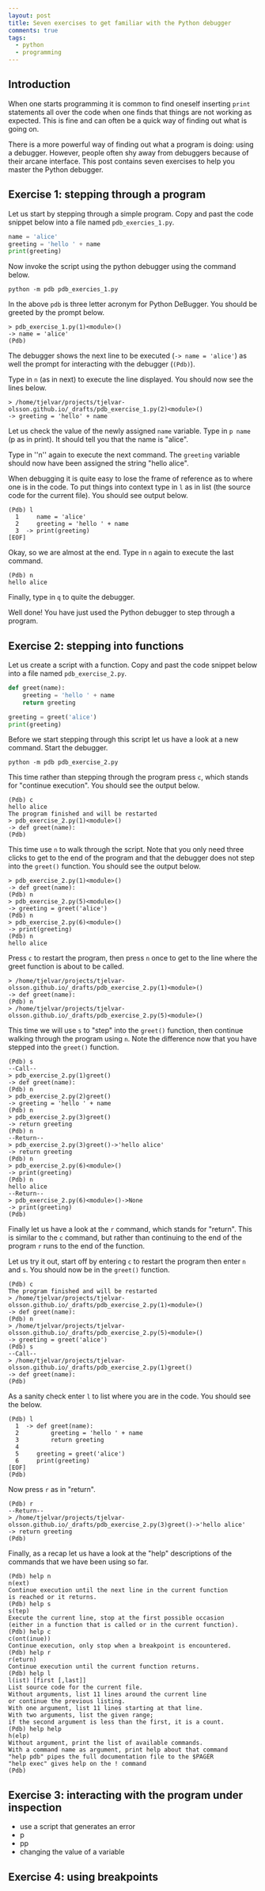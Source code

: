 ```yaml
---
layout: post
title: Seven exercises to get familiar with the Python debugger
comments: true
tags:
  - python
  - programming
---
```


## Introduction

When one starts programming it is common to find oneself inserting ``print``
statements all over the code when one finds that things are not working as
expected. This is fine and can often be a quick way of finding out what is
going on.

There is a more powerful way of finding out what a program is doing: using a
debugger. However, people often shy away from debuggers because of their arcane
interface. This post contains seven exercises to help you master the Python
debugger.

## Exercise 1: stepping through a program

Let us start by stepping through a simple program. Copy and past the code
snippet below into a file named ``pdb_exercies_1.py``.

```python
name = 'alice'
greeting = 'hello ' + name
print(greeting)
```

Now invoke the script using the python debugger using the command below.

```
python -m pdb pdb_exercies_1.py
```

In the above ``pdb`` is three letter acronym for Python DeBugger. You should be greeted by the prompt below.

```
> pdb_exercise_1.py(1)<module>()
-> name = 'alice'
(Pdb) 
```

The debugger shows the next line to be executed (``-> name = 'alice'``) as well
the prompt for interacting with the debugger (``(Pdb)``).

Type in ``n`` (as in next) to execute the line displayed. You should now see the lines below.

```
> /home/tjelvar/projects/tjelvar-olsson.github.io/_drafts/pdb_exercise_1.py(2)<module>()
-> greeting = 'hello' + name
```

Let us check the value of the newly assigned ``name`` variable. Type in ``p
name`` (p as in print). It should tell you that the name is "alice".

Type in ''n'' again to execute the next command. The ``greeting`` variable
should now have been assigned the string "hello alice".

When debugging it is quite easy to lose the frame of reference as to where one
is in the code. To put things into context type in ``l`` as in list (the source
code for the current file). You should see output below.

```
(Pdb) l
  1     name = 'alice'
  2     greeting = 'hello ' + name
  3  -> print(greeting)
[EOF]
```

Okay, so we are almost at the end. Type in ``n`` again to execute the last command.

```
(Pdb) n
hello alice
```

Finally, type in ``q`` to quite the debugger.

Well done! You have just used the Python debugger to step through a program.


## Exercise 2: stepping into functions

Let us create a script with a function. Copy and past the code snippet below
into a file named ``pdb_exercise_2.py``.

```python
def greet(name):
    greeting = 'hello ' + name
    return greeting

greeting = greet('alice')
print(greeting)
```

Before we start stepping through this script let us have a look at a new
command. Start the debugger.

```
python -m pdb pdb_exercise_2.py
```

This time rather than stepping through the program press ``c``, which stands
for "continue execution". You should see the output below.

```
(Pdb) c
hello alice
The program finished and will be restarted
> pdb_exercise_2.py(1)<module>()
-> def greet(name):
(Pdb) 
```

This time use ``n`` to walk through the script. Note that you only need three
clicks to get to the end of the program and that the debugger does not step
into the ``greet()`` function. You should see the output below.

```
> pdb_exercise_2.py(1)<module>()
-> def greet(name):
(Pdb) n
> pdb_exercise_2.py(5)<module>()
-> greeting = greet('alice')
(Pdb) n
> pdb_exercise_2.py(6)<module>()
-> print(greeting)
(Pdb) n
hello alice
```

Press ``c`` to  restart the program, then press ``n`` once to get to the line
where the greet function is about to be called.

```
> /home/tjelvar/projects/tjelvar-olsson.github.io/_drafts/pdb_exercise_2.py(1)<module>()
-> def greet(name):
(Pdb) n
> /home/tjelvar/projects/tjelvar-olsson.github.io/_drafts/pdb_exercise_2.py(5)<module>()
```

This time we will use ``s`` to "step" into the ``greet()`` function, then
continue walking through the program using ``n``. Note the difference now that
you have stepped into the ``greet()`` function.

```
(Pdb) s
--Call--
> pdb_exercise_2.py(1)greet()
-> def greet(name):
(Pdb) n
> pdb_exercise_2.py(2)greet()
-> greeting = 'hello ' + name
(Pdb) n
> pdb_exercise_2.py(3)greet()
-> return greeting
(Pdb) n
--Return--
> pdb_exercise_2.py(3)greet()->'hello alice'
-> return greeting
(Pdb) n
> pdb_exercise_2.py(6)<module>()
-> print(greeting)
(Pdb) n
hello alice
--Return--
> pdb_exercise_2.py(6)<module>()->None
-> print(greeting)
(Pdb) 
```

Finally let us have a look at the ``r`` command, which stands for "return".
This is similar to the ``c`` command, but rather than continuing to the end of
the program ``r`` runs to the end of the function.

Let us try it out, start off by entering ``c`` to restart the program then
enter ``n`` and ``s``. You should now be in the ``greet()`` function.

```
(Pdb) c
The program finished and will be restarted
> /home/tjelvar/projects/tjelvar-olsson.github.io/_drafts/pdb_exercise_2.py(1)<module>()
-> def greet(name):
(Pdb) n
> /home/tjelvar/projects/tjelvar-olsson.github.io/_drafts/pdb_exercise_2.py(5)<module>()
-> greeting = greet('alice')
(Pdb) s
--Call--
> /home/tjelvar/projects/tjelvar-olsson.github.io/_drafts/pdb_exercise_2.py(1)greet()
-> def greet(name):
(Pdb)
```

As a sanity check enter ``l`` to list where you are in the code. You should see the below.

```
(Pdb) l
  1  -> def greet(name):
  2         greeting = 'hello ' + name
  3         return greeting
  4     
  5     greeting = greet('alice')
  6     print(greeting)
[EOF]
(Pdb) 
```

Now press ``r`` as in "return".

```
(Pdb) r
--Return--
> /home/tjelvar/projects/tjelvar-olsson.github.io/_drafts/pdb_exercise_2.py(3)greet()->'hello alice'
-> return greeting
(Pdb) 
```

Finally, as a recap let us have a look at the "help" descriptions of the
commands that we have been using so far.

```
(Pdb) help n
n(ext)
Continue execution until the next line in the current function
is reached or it returns.
(Pdb) help s
s(tep)
Execute the current line, stop at the first possible occasion
(either in a function that is called or in the current function).
(Pdb) help c
c(ont(inue))
Continue execution, only stop when a breakpoint is encountered.
(Pdb) help r
r(eturn)
Continue execution until the current function returns.
(Pdb) help l
l(ist) [first [,last]]
List source code for the current file.
Without arguments, list 11 lines around the current line
or continue the previous listing.
With one argument, list 11 lines starting at that line.
With two arguments, list the given range;
if the second argument is less than the first, it is a count.
(Pdb) help help
h(elp)
Without argument, print the list of available commands.
With a command name as argument, print help about that command
"help pdb" pipes the full documentation file to the $PAGER
"help exec" gives help on the ! command
(Pdb) 
```

## Exercise 3: interacting with the program under inspection

- use a script that generates an error
- p
- pp
- changing the value of a variable


## Exercise 4: using breakpoints

